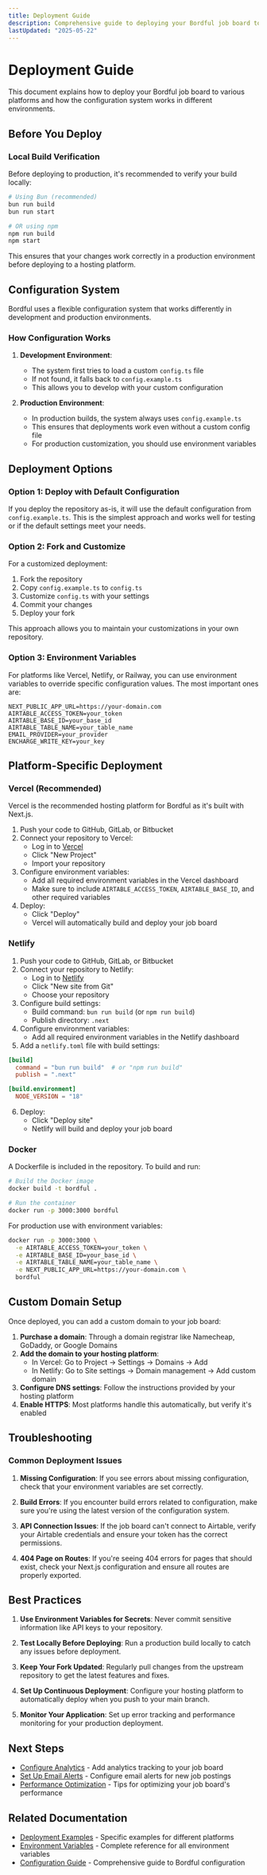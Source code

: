 ```yaml
---
title: Deployment Guide
description: Comprehensive guide to deploying your Bordful job board to various platforms including Vercel, Netlify, and Docker.
lastUpdated: "2025-05-22"
---
```


# Deployment Guide

This document explains how to deploy your Bordful job board to various platforms and how the configuration system works in different environments.

## Before You Deploy

### Local Build Verification

Before deploying to production, it's recommended to verify your build locally:

```bash
# Using Bun (recommended)
bun run build
bun run start

# OR using npm
npm run build
npm start
```

This ensures that your changes work correctly in a production environment before deploying to a hosting platform.

## Configuration System

Bordful uses a flexible configuration system that works differently in development and production environments.

### How Configuration Works

1. **Development Environment**:
   - The system first tries to load a custom `config.ts` file
   - If not found, it falls back to `config.example.ts`
   - This allows you to develop with your custom configuration

2. **Production Environment**:
   - In production builds, the system always uses `config.example.ts`
   - This ensures that deployments work even without a custom config file
   - For production customization, you should use environment variables

## Deployment Options

### Option 1: Deploy with Default Configuration

If you deploy the repository as-is, it will use the default configuration from `config.example.ts`. This is the simplest approach and works well for testing or if the default settings meet your needs.

### Option 2: Fork and Customize

For a customized deployment:

1. Fork the repository
2. Copy `config.example.ts` to `config.ts`
3. Customize `config.ts` with your settings
4. Commit your changes
5. Deploy your fork

This approach allows you to maintain your customizations in your own repository.

### Option 3: Environment Variables

For platforms like Vercel, Netlify, or Railway, you can use environment variables to override specific configuration values. The most important ones are:

```
NEXT_PUBLIC_APP_URL=https://your-domain.com
AIRTABLE_ACCESS_TOKEN=your_token
AIRTABLE_BASE_ID=your_base_id
AIRTABLE_TABLE_NAME=your_table_name
EMAIL_PROVIDER=your_provider
ENCHARGE_WRITE_KEY=your_key
```

## Platform-Specific Deployment

### Vercel (Recommended)

Vercel is the recommended hosting platform for Bordful as it's built with Next.js.

1. Push your code to GitHub, GitLab, or Bitbucket
2. Connect your repository to Vercel:
   - Log in to [Vercel](https://vercel.com)
   - Click "New Project"
   - Import your repository
3. Configure environment variables:
   - Add all required environment variables in the Vercel dashboard
   - Make sure to include `AIRTABLE_ACCESS_TOKEN`, `AIRTABLE_BASE_ID`, and other required variables
4. Deploy:
   - Click "Deploy"
   - Vercel will automatically build and deploy your job board

### Netlify

1. Push your code to GitHub, GitLab, or Bitbucket
2. Connect your repository to Netlify:
   - Log in to [Netlify](https://netlify.com)
   - Click "New site from Git"
   - Choose your repository
3. Configure build settings:
   - Build command: `bun run build` (or `npm run build`)
   - Publish directory: `.next`
4. Configure environment variables:
   - Add all required environment variables in the Netlify dashboard
5. Add a `netlify.toml` file with build settings:

```toml
[build]
  command = "bun run build"  # or "npm run build"
  publish = ".next"

[build.environment]
  NODE_VERSION = "18"
```

6. Deploy:
   - Click "Deploy site"
   - Netlify will build and deploy your job board

### Docker

A Dockerfile is included in the repository. To build and run:

```bash
# Build the Docker image
docker build -t bordful .

# Run the container
docker run -p 3000:3000 bordful
```

For production use with environment variables:

```bash
docker run -p 3000:3000 \
  -e AIRTABLE_ACCESS_TOKEN=your_token \
  -e AIRTABLE_BASE_ID=your_base_id \
  -e AIRTABLE_TABLE_NAME=your_table_name \
  -e NEXT_PUBLIC_APP_URL=https://your-domain.com \
  bordful
```

## Custom Domain Setup

Once deployed, you can add a custom domain to your job board:

1. **Purchase a domain**: Through a domain registrar like Namecheap, GoDaddy, or Google Domains
2. **Add the domain to your hosting platform**:
   - In Vercel: Go to Project → Settings → Domains → Add
   - In Netlify: Go to Site settings → Domain management → Add custom domain
3. **Configure DNS settings**: Follow the instructions provided by your hosting platform
4. **Enable HTTPS**: Most platforms handle this automatically, but verify it's enabled

## Troubleshooting

### Common Deployment Issues

1. **Missing Configuration**: If you see errors about missing configuration, check that your environment variables are set correctly.

2. **Build Errors**: If you encounter build errors related to configuration, make sure you're using the latest version of the configuration system.

3. **API Connection Issues**: If the job board can't connect to Airtable, verify your Airtable credentials and ensure your token has the correct permissions.

4. **404 Page on Routes**: If you're seeing 404 errors for pages that should exist, check your Next.js configuration and ensure all routes are properly exported.

## Best Practices

1. **Use Environment Variables for Secrets**: Never commit sensitive information like API keys to your repository.

2. **Test Locally Before Deploying**: Run a production build locally to catch any issues before deployment.

3. **Keep Your Fork Updated**: Regularly pull changes from the upstream repository to get the latest features and fixes.

4. **Set Up Continuous Deployment**: Configure your hosting platform to automatically deploy when you push to your main branch.

5. **Monitor Your Application**: Set up error tracking and performance monitoring for your production deployment.

## Next Steps

- [Configure Analytics](/docs/guides/analytics.md) - Add analytics tracking to your job board
- [Set Up Email Alerts](/docs/guides/job-alerts.md) - Configure email alerts for new job postings
- [Performance Optimization](/docs/advanced/performance-optimization.md) - Tips for optimizing your job board's performance

## Related Documentation

- [Deployment Examples](/docs/examples/index.md) - Specific examples for different platforms
- [Environment Variables](/docs/reference/environment-variables.md) - Complete reference for all environment variables
- [Configuration Guide](/docs/getting-started/configuration.md) - Comprehensive guide to Bordful configuration 